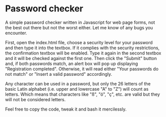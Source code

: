 # Password checker

A simple password checker written in Javascript for web page forms, not the best out there but not the worst either. Let me know of any bugs you encounter.

First, open the index.html file, choose a security level for your password and then type it into the textbox. If it complies with the security restrictions, the confirmation textbox will be enabled. Type it again in the second textbox and it will be checked against the first one. Then click the "Submit" button and, if both passwords match, an alert box will pop up displaying "Registration completed". Otherwise, it will read either "Your passwords do not match" or "Insert a valid password" accordingly.

Any character can be used in a password, but only the 26 letters of the basic Latin alphabet (i.e. upper and lowercase "A" to "Z") will count as letters. Which means that characters like "ß", "ö", "ç", etc. are valid but they will not be considered letters.

Feel free to copy the code, tweak it and bash it mercilessly.
